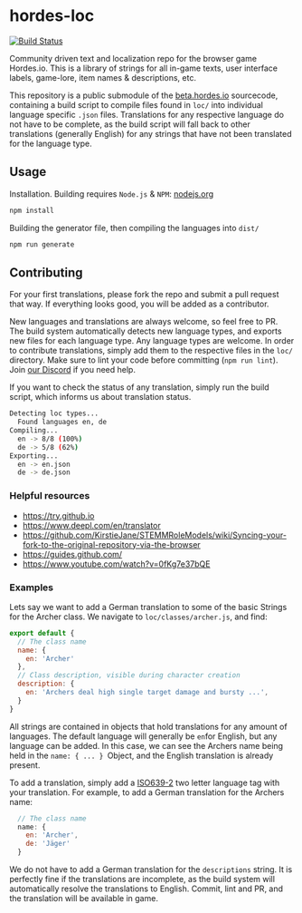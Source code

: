 # hordes-loc
[![Build Status](https://travis-ci.org/dekdevy/hordes-loc.svg?branch=master)](https://travis-ci.org/dekdevy/hordes-loc)

Community driven text and localization repo for the browser game Hordes.io. This is a library of strings for all in-game texts, user interface labels, game-lore, item names & descriptions, etc.  

This repository is a public submodule of the [beta.hordes.io](https://beta.hordes.io) sourcecode, containing a build script to compile files found in `loc/` into individual language specific `.json` files. Translations for any respective language do not have to be complete, as the build script will fall  back to other translations (generally English) for any strings that have not been translated for the language type.

## Usage
Installation. Building requires `Node.js` & `NPM`: [nodejs.org](https://nodejs.org/)
```bash
npm install
```
Building the generator file, then compiling the languages into `dist/`
```bash
npm run generate
```

## Contributing

For your first translations, please fork the repo and submit a pull request that way. If everything looks good, you will be added as a contributor.

New languages and translations are always welcome, so feel free to PR. The build system automatically detects new language types, and exports new files for each language type. Any language types are welcome.
In order to contribute translations, simply add them to the respective files in the `loc/` directory.
Make sure to lint your code before committing (`npm run lint`). Join [our Discord](https://discord.gg/E45UzeY) if you need help.

If you want to check the status of any translation, simply run the build script, which informs us about translation status.
```bash
Detecting loc types...
  Found languages en, de
Compiling...
  en -> 8/8 (100%)
  de -> 5/8 (62%)
Exporting...
  en -> en.json
  de -> de.json
```
### Helpful resources 

* https://try.github.io
* https://www.deepl.com/en/translator
* https://github.com/KirstieJane/STEMMRoleModels/wiki/Syncing-your-fork-to-the-original-repository-via-the-browser
* https://guides.github.com/
* https://www.youtube.com/watch?v=0fKg7e37bQE

### Examples
Lets say we want to add a German translation to some of the basic Strings for the Archer class. We navigate to `loc/classes/archer.js`, and find:

```js
export default {
  // The class name
  name: {
    en: 'Archer'
  },
  // Class description, visible during character creation
  description: {
    en: 'Archers deal high single target damage and bursty ...',
  }
}
```
All strings are contained in objects that hold translations for any amount of languages. The default language will generally be `en`for English, but any language can be added. In this case, we can see the Archers name being held in the `name: { ... } `Object, and the English translation is already present.

To add a translation, simply add a [ISO639-2](http://www.loc.gov/standards/iso639-2/php/code_list.php) two letter language tag with your translation. For example, to add a German translation for the Archers name:
```js
  // The class name
  name: {
    en: 'Archer',
    de: 'Jäger'
  }
  ```
We do not have to add a German translation for the `descriptions` string. It is perfectly fine if the translations are incomplete, as the build system will automatically resolve the translations to English.
Commit, lint and PR, and the translation will be available in game. 
